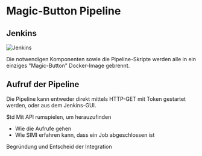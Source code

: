 # Magic-Button Pipeline

## Jenkins

![Jenkins](../../puml/rendered/k4_jenkins.png)

Die notwendigen Komponenten sowie die Pipeline-Skripte werden alle in ein einziges "Magic-Button"
Docker-Image gebrennt.

## Aufruf der Pipeline

Die Pipeline kann entweder direkt mittels HTTP-GET mit Token gestartet werden, oder aus dem Jenkins-GUI.

$td 
Mit API rumspielen, um herauzufinden
* Wie die Aufrufe gehen
* Wie SIMI erfahren kann, dass ein Job abgeschlossen ist

Begründung und Entscheid der Integration

